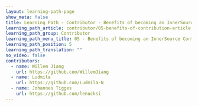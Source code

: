 ```yaml
---
layout: learning-path-page
show_meta: false
title: Learning Path - Contributor - Benefits of becoming an InnerSource Contributor
learning_path_article: contributor/05-benefits-of-contribution-article.asciidoc
learning_path_group: Contributor
learning_path_menu_title: 05 - Benefits of becoming an InnerSource Contributor
learning_path_position: 5
learning_path_translation: ""
no_video: false
contributors:
  - name: Willem Jiang
    url: https://github.com/WillemJiang
  - name: Ludmila
    url: https://github.com/Ludmila-N
  - name: Johannes Tigges
    url: https://github.com/lenucksi
---
```

<!--- This file autogenerated from https://github.com/InnerSourceCommons/InnerSourceLearningPath/blob/master/scripts -->